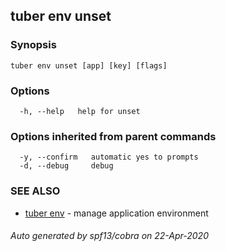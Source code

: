 ## tuber env unset



### Synopsis



```
tuber env unset [app] [key] [flags]
```

### Options

```
  -h, --help   help for unset
```

### Options inherited from parent commands

```
  -y, --confirm   automatic yes to prompts
  -d, --debug     debug
```

### SEE ALSO

* [tuber env](tuber_env.md)	 - manage application environment

###### Auto generated by spf13/cobra on 22-Apr-2020
